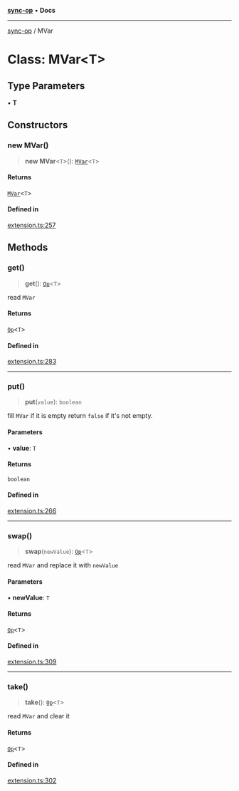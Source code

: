 [**sync-op**](../README.md) • **Docs**

***

[sync-op](../README.md) / MVar

# Class: MVar\<T\>

## Type Parameters

• **T**

## Constructors

### new MVar()

> **new MVar**\<`T`\>(): [`MVar`](MVar.md)\<`T`\>

#### Returns

[`MVar`](MVar.md)\<`T`\>

#### Defined in

[extension.ts:257](https://github.com/dhcmrlchtdj/sync-op/blob/133adb7618f2d99175e28d5c119b7eff7ad21410/src/extension.ts#L257)

## Methods

### get()

> **get**(): [`Op`](Op.md)\<`T`\>

read `MVar`

#### Returns

[`Op`](Op.md)\<`T`\>

#### Defined in

[extension.ts:283](https://github.com/dhcmrlchtdj/sync-op/blob/133adb7618f2d99175e28d5c119b7eff7ad21410/src/extension.ts#L283)

***

### put()

> **put**(`value`): `boolean`

fill `MVar` if it is empty
return `false` if it's not empty.

#### Parameters

• **value**: `T`

#### Returns

`boolean`

#### Defined in

[extension.ts:266](https://github.com/dhcmrlchtdj/sync-op/blob/133adb7618f2d99175e28d5c119b7eff7ad21410/src/extension.ts#L266)

***

### swap()

> **swap**(`newValue`): [`Op`](Op.md)\<`T`\>

read `MVar` and replace it with `newValue`

#### Parameters

• **newValue**: `T`

#### Returns

[`Op`](Op.md)\<`T`\>

#### Defined in

[extension.ts:309](https://github.com/dhcmrlchtdj/sync-op/blob/133adb7618f2d99175e28d5c119b7eff7ad21410/src/extension.ts#L309)

***

### take()

> **take**(): [`Op`](Op.md)\<`T`\>

read `MVar` and clear it

#### Returns

[`Op`](Op.md)\<`T`\>

#### Defined in

[extension.ts:302](https://github.com/dhcmrlchtdj/sync-op/blob/133adb7618f2d99175e28d5c119b7eff7ad21410/src/extension.ts#L302)
